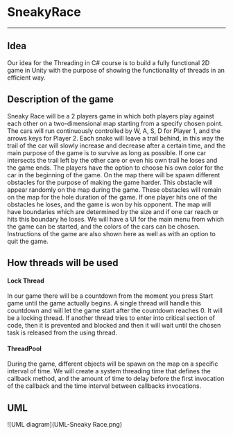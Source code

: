 # SneakyRace
***
## Idea
Our idea for the Threading in C# course is to build a fully functional 2D game in Unity with the purpose of showing the functionality of threads in an efficient way. 

## Description of the game
Sneaky Race will be a 2 players game in which both players play against each other on a two-dimensional map starting from a specify chosen point. The cars will run continuously controlled by W, A, S, D for Player 1, and the arrows keys for Player 2. Each snake will leave a trail behind, in this way the trail of the car will slowly increase and decrease after a certain time, and the main purpose of the game is to survive as long as possible. If one car intersects the trail left by the other care or even his own trail he loses and the game ends. The players have the option to choose his own color for the car in the beginning of the game. On the map there will be spawn different obstacles for the purpose of making the game harder. This obstacle will appear randomly on the map during the game. These obstacles will remain on the map for the hole duration of the game. If one player hits one of the obstacles he loses, and the game is won by his opponent. The map will have boundaries which are determined by the size and if one car reach or hits this boundary he loses. 
We will have a UI for the main menu from which the game can be started, and the colors of the cars can be chosen. Instructions of the game are also shown here as well as with an option to quit the game.

## How threads will be used

#### Lock Thread 
  In our game there will be a countdown from the moment you press Start game until the game actually begins. A single thread will handle this countdown and will let the game start after the countdown reaches 0. It will be a locking thread. If another thread tries to enter into critical section of code, then it is prevented and blocked and then it will wait until the chosen task is released from the using thread.
#### ThreadPool 
  During the game, different objects will be spawn on the map on a specific interval of time. We will create a system threading time that defines the callback method, and the amount of time to delay before the first invocation of the callback and the time interval between callbacks invocations.

## UML
![UML diagram](UML-Sneaky Race.png)
